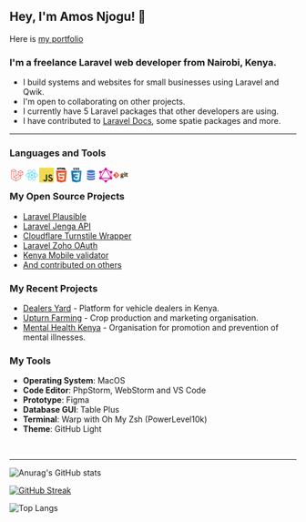 
## Hey, I'm Amos Njogu! 👋

Here is [my portfolio](https://njoguamos.me.ke)


### I'm a freelance Laravel web developer from Nairobi, Kenya.
- I build systems and websites for small businesses using Laravel and Qwik.
- I'm open to collaborating on other projects.
- I currently have 5 Laravel packages that other developers are using.
- I have contributed to [Laravel Docs](https://github.com/laravel/docs/pulls?q=is%3Amerged+is%3Apr+author%3Anjoguamos), some spatie packages and more.

---

### Languages and Tools

<img align="left" alt="Laravel" width="26px" src="https://raw.githubusercontent.com/github/explore/80688e429a7d4ef2fca1e82350fe8e3517d3494d/topics/laravel/laravel.png" />
<img align="left" alt="Vue JS" width="26px" src="https://raw.githubusercontent.com/github/explore/80688e429a7d4ef2fca1e82350fe8e3517d3494d/topics/react/react.png" />
<img align="left" alt="JavaScript" width="26px" src="https://raw.githubusercontent.com/github/explore/80688e429a7d4ef2fca1e82350fe8e3517d3494d/topics/javascript/javascript.png" />
<img align="left" alt="HTML5" width="26px" src="https://raw.githubusercontent.com/github/explore/80688e429a7d4ef2fca1e82350fe8e3517d3494d/topics/html/html.png" />
<img align="left" alt="CSS3" width="26px" src="https://raw.githubusercontent.com/github/explore/80688e429a7d4ef2fca1e82350fe8e3517d3494d/topics/css/css.png" />
<img align="left" alt="SQL" width="26px" src="https://raw.githubusercontent.com/github/explore/80688e429a7d4ef2fca1e82350fe8e3517d3494d/topics/sql/sql.png" />  
<img align="left" alt="GraphQL" width="26px" src="https://raw.githubusercontent.com/github/explore/80688e429a7d4ef2fca1e82350fe8e3517d3494d/topics/graphql/graphql.png" />
<img align="left" alt="Git" width="26px" src="https://raw.githubusercontent.com/github/explore/80688e429a7d4ef2fca1e82350fe8e3517d3494d/topics/git/git.png" />

<br />

### My Open Source Projects
- [Laravel Plausible](https://github.com/njoguamos/laravel-plausible)
- [Laravel Jenga API](https://github.com/njoguamos/laravel-jenga)
- [Cloudflare Turnstile Wrapper](https://github.com/njoguamos/laravel-turnstile)
- [Laravel Zoho OAuth](https://github.com/njoguamos/laravel-zoho-oauth)
- [Kenya Mobile validator](https://github.com/njoguamos/laravel-kenya-mobile)
- [And contributed on others](https://github.com/njoguamos?tab=repositories)


### My Recent Projects
- [Dealers Yard](https://dealersyard.com?utm_source=GitHub) - Platform for vehicle dealers in Kenya.
- [Upturn Farming](https://upturnfarming.com?utm_source=GitHub) - Crop production and marketing organisation.
- [Mental Health Kenya](https://mentalhealthkenya.org?utm_source=GitHub) - Organisation for promotion and prevention of mental illnesses.

### My Tools
- **Operating System**: MacOS
- **Code Editor**: PhpStorm, WebStorm and VS Code
- **Prototype**: Figma
- **Database GUI**: Table Plus
- **Terminal**: Warp with Oh My Zsh (PowerLevel10k)
- **Theme**: GitHub Light

<br />

---

![Anurag's GitHub stats](https://github-readme-stats.vercel.app/api?username=njoguamos&count_private=true)

[![GitHub Streak](http://github-readme-streak-stats.herokuapp.com?user=njoguamos)](https://git.io/streak-stats)

![Top Langs](https://github-readme-stats.vercel.app/api/top-langs/?username=njoguamos\&layout=compact)
